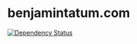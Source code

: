 # benjamintatum.com

[![Dependency Status](https://gemnasium.com/badges/github.com/bentatum/benjamintatum.com.svg)](https://gemnasium.com/github.com/bentatum/benjamintatum.com)
